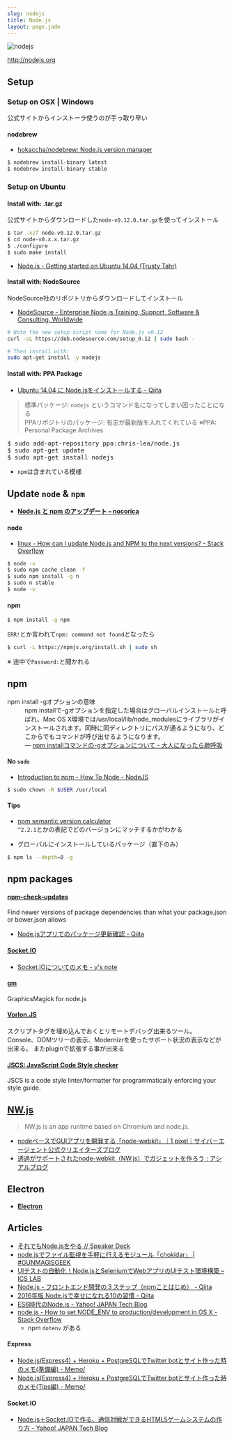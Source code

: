 ```yaml
---
slug: nodejs
title: Node.js
layout: page.jade
---
```


![nodejs](/wiki/assets/img/nodejs.png)

http://nodejs.org


## Setup

### Setup on OSX | Windows
公式サイトからインストーラ使うのが手っ取り早い

#### nodebrew
- [hokaccha/nodebrew: Node.js version manager](https://github.com/hokaccha/nodebrew)

```bash
$ nodebrew install-binary latest
$ nodebrew install-binary stable
```

### Setup on Ubuntu

#### Install with: .tar.gz
公式サイトからダウンロードした`node-v0.12.0.tar.gz`を使ってインストール

```bash
$ tar -xzf node-v0.12.0.tar.gz
$ cd node-v0.x.x.tar.gz
$ ./configure
$ sudo make install
```
- [Node.js - Getting started on Ubuntu 14.04 (Trusty Tahr)](https://www.howtoforge.com/tutorial/nodejs-ubuntu-getting-started/)

#### Install with: NodeSource
NodeSource社のリポジトリからダウンロードしてインストール
- [NodeSource - Enterprise Node.js Training, Support, Software & Consulting, Worldwide](https://nodesource.com/blog/nodejs-v012-iojs-and-the-nodesource-linux-repositories)

```bash
# Note the new setup script name for Node.js v0.12
curl -sL https://deb.nodesource.com/setup_0.12 | sudo bash -

# Then install with:
sudo apt-get install -y nodejs
```

#### Install with: PPA Package
- [Ubuntu 14.04 に Node.jsをインストールする - Qiita](http://qiita.com/moris/items/281a588b9773357b27f7)

> 標準パッケージ: `nodejs` というコマンド名になってしまい困ったことになる  
> PPAリポジトリのパッケージ: 有志が最新版を入れてくれている  ※PPA: Personal Package Archives

<pre>
$ sudo add-apt-repository ppa:chris-lea/node.js
$ sudo apt-get update
$ sudo apt-get install nodejs
</pre>
- `npm`は含まれている模様


## Update `node` & `npm`
- __[Node.js と npm のアップデート – nocorica](http://blog.nocorica.jp/2015/03/nodejs-npm-update/)__

#### node
- [linux - How can I update Node.js and NPM to the next versions? - Stack Overflow](http://stackoverflow.com/questions/6237295/how-can-i-update-node-js-and-npm-to-the-next-versions)

```bash
$ node -v
$ sudo npm cache clean -f
$ sudo npm install -g n
$ sudo n stable
$ node -v
```

#### npm
```bash
$ npm install -g npm
```
`ERR!`とか言われて`npm: command not found`となったら
```bash
$ curl -L https://npmjs.org/install.sh | sudo sh
```
※ 途中で`Password:`と聞かれる


## npm

<dl>
  <dt>npm install -gオプションの意味</dt>
  <dd>npm installで-gオプションを指定した場合はグローバルインストールと呼ばれ、Mac OS X環境では/usr/local/lib/node_modulesにライブラリがインストールされます。同時に同ディレクトリにパスが通るようになり、どこからでもコマンドが呼び出せるようになります。<br> ― <a href="http://d.hatena.ne.jp/replication/20110607/1307458180">npm installコマンドの-gオプションについて - 大人になったら肺呼吸</a></dd>
</dl>

#### No `sudo`
- [Introduction to npm - How To Node - NodeJS](http://howtonode.org/introduction-to-npm)

```bash
$ sudo chown -R $USER /usr/local
```

#### Tips
- [npm semantic version calculator](http://semver.npmjs.com/)  
  `^2.2.1`とかの表記でどのバージョンにマッチするかがわかる

- グローバルにインストールしているパッケージ（直下のみ）
```bash
$ npm ls --depth=0 -g
```

## npm packages

#### [npm-check-updates](https://github.com/tjunnone/npm-check-updates)
Find newer versions of package dependencies than what your package.json or bower.json allows
- [Node.jsアプリでのパッケージ更新確認 - Qiita](http://qiita.com/ksato9700/items/03e4cd49c55a9a61ef65)

#### [Socket.IO](http://socket.io/)
- [Socket.IOについてのメモ - y's note](http://ykmtblog.hatenablog.jp/entry/2015/04/08/201109)

#### [gm](http://aheckmann.github.io/gm/)
GraphicsMagick for node.js

#### [Vorlon.JS](http://vorlonjs.com/)
スクリプトタグを埋め込んでおくとリモートデバッグ出来るツール。 Console、DOMツリーの表示、Modernizrを使ったサポート状況の表示などが出来る。 またpluginで拡張する事が出来る

#### [JSCS: JavaScript Code Style checker](http://jscs.info/)
JSCS is a code style linter/formatter for programmatically enforcing your style guide.


## [NW.js](http://nwjs.io/)

> NW.js is an app runtime based on Chromium and node.js.

- [nodeベースでGUIアプリを開発する「node-webkit」｜1 pixel｜サイバーエージェント公式クリエイターズブログ](http://ameblo.jp/ca-1pixel/entry-11765019318.html)
- [透過がサポートされたnode-webkit（NW.js）でガジェットを作ろう : アシアルブログ](http://blog.asial.co.jp/1350)

## Electron
- __[Electron](/wiki/electron/)__

## Articles

- [それでもNode.jsをやる // Speaker Deck](https://speakerdeck.com/yosuke_furukawa/soredemonode-dot-jswoyaru)
- [node.jsでファイル監視を手軽に行えるモジュール「chokidar」 | #GUNMAGISGEEK](http://shimz.me/blog/node-js/4123)
- [UIテストの自動化！Node.jsとSeleniumでWebアプリのUIテスト環境構築 – ICS LAB](http://ics-web.jp/lab/archives/5759)
- [Node.js - フロントエンド開発の３ステップ（npmことはじめ） - Qiita](http://qiita.com/hashrock/items/15f4a4961183cfbb2658)
- [2016年版 Node.jsで幸せになれる10の習慣 - Qiita](http://qiita.com/ksato9700/items/b21383e613b6dc308dca)
- [ES6時代のNode.js - Yahoo! JAPAN Tech Blog](http://techblog.yahoo.co.jp/javascript/nodejs/Node-es6/)
- [node.js - How to set NODE_ENV to production/development in OS X - Stack Overflow](http://stackoverflow.com/questions/9198310/how-to-set-node-env-to-production-development-in-os-x)
  - npm `dotenv` がある

#### Express
- [Node.js(Express4) + Heroku + PostgreSQLでTwitter botとサイト作った時のメモ(準備編) - Memo/](http://memo.brdr.jp/post/116650871021/node-js-express4-heroku-postgresql-twitter)
- [Node.js(Express4) + Heroku + PostgreSQLでTwitter botとサイト作った時のメモ(Tips編) - Memo/](http://memo.brdr.jp/post/117233031311/node-js-express4-heroku-postgresql-twitter)

#### Socket.IO
- [Node.js＋Socket.IOで作る、通信対戦ができるHTML5ゲームシステムの作り方 - Yahoo! JAPAN Tech Blog](http://techblog.yahoo.co.jp/javascript/nodejs/online_game_architecture_by_socketio/)
